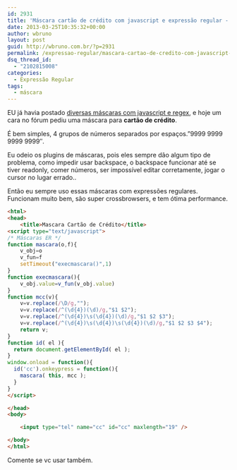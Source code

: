 ```yaml
---
id: 2931
title: 'Máscara cartão de crédito com javascript e expressão regular - regex'
date: 2013-03-25T10:35:32+00:00
author: wbruno
layout: post
guid: http://wbruno.com.br/?p=2931
permalink: /expressao-regular/mascara-cartao-de-credito-com-javascript-e-expressao-regular-regex/
dsq_thread_id:
  - "2102815008"
categories:
  - Expressão Regular
tags:
  - máscara
---
```

EU já havia postado [diversas máscaras com javascript e regex](https://wbruno.com.br/expressao-regular/diversas-mascaras-com-er/), e hoje um cara no fórum pediu uma máscara para **cartão de crédito**.

É bem simples, 4 grupos de números separados por espaços.&#8221;9999 9999 9999 9999&#8243;.

Eu odeio os plugins de máscaras, pois eles sempre dão algum tipo de problema, como impedir usar backspace, o backspace funcionar até se tiver readonly, comer números, ser impossível editar corretamente, jogar o cursor no lugar errado..

Então eu sempre uso essas máscaras com expressões regulares. Funcionam muito bem, são super crossbrowsers, e tem ótima performance.

``` html
<html>
<head>
    <title>Mascara Cartão de Crédito</title>
<script type="text/javascript">
/* Máscaras ER */
function mascara(o,f){
    v_obj=o
    v_fun=f
    setTimeout("execmascara()",1)
}
function execmascara(){
    v_obj.value=v_fun(v_obj.value)
}
function mcc(v){
    v=v.replace(/\D/g,"");
    v=v.replace(/^(\d{4})(\d)/g,"$1 $2");
    v=v.replace(/^(\d{4})\s(\d{4})(\d)/g,"$1 $2 $3");
    v=v.replace(/^(\d{4})\s(\d{4})\s(\d{4})(\d)/g,"$1 $2 $3 $4");
    return v;
}
function id( el ){
  return document.getElementById( el );
}
window.onload = function(){
  id('cc').onkeypress = function(){
    mascara( this, mcc );
  }
}
</script>

</head>
<body>

    <input type="tel" name="cc" id="cc" maxlength="19" />

</body>
</html>
```

Comente se vc usar também.
